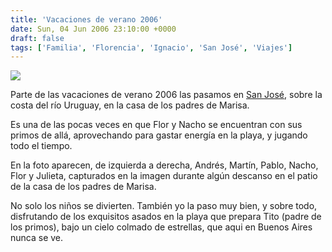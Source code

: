```yaml
---
title: 'Vacaciones de verano 2006'
date: Sun, 04 Jun 2006 23:10:00 +0000
draft: false
tags: ['Familia', 'Florencia', 'Ignacio', 'San José', 'Viajes']
---
```


[![](http://photos1.blogger.com/blogger/4304/163/320/kscan_0015.jpg)](http://photos1.blogger.com/blogger/4304/163/1600/kscan_0015.jpg)

Parte de las vacaciones de verano 2006 las pasamos en [San José](http://es.wikipedia.org/wiki/San_Jos%C3%A9_(Entre_R%C3%ADos)), sobre la costa del río Uruguay, 
en la casa de los padres de Marisa. 

Es una de las pocas veces en que Flor y Nacho se encuentran con sus primos de 
allá, aprovechando para gastar energía en la playa, y jugando todo el tiempo. 

En la foto aparecen, de izquierda a derecha, Andrés, Martín, Pablo, Nacho, Flor 
y Julieta, capturados en la imagen durante algún descanso en el patio de la casa 
de los padres de Marisa. 

No solo los niños se divierten. También yo la paso muy bien, y sobre todo, 
disfrutando de los exquisitos asados en la playa que prepara Tito (padre de los 
primos), bajo un cielo colmado de estrellas, que aqui en Buenos Aires nunca se ve.
